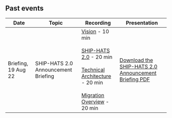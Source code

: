 ## Past events

|Date|Topic|Recording|Presentation|
|---|---|---|---|
Briefing, 19 Aug 22|SHIP-HATS 2.0 Announcement Briefing|[Vision]() - 10 min<br><br>[SHIP-HATS 2.0]() - 20 min <br><br>[Technical Architecture]() - 20 min<br><br>[Migration Overview]() - 20 min|[Download the SHIP-HATS 2.0 Announcement Briefing PDF](./files/2.0_Announcement_Briefing_19_Aug.pdf)|
